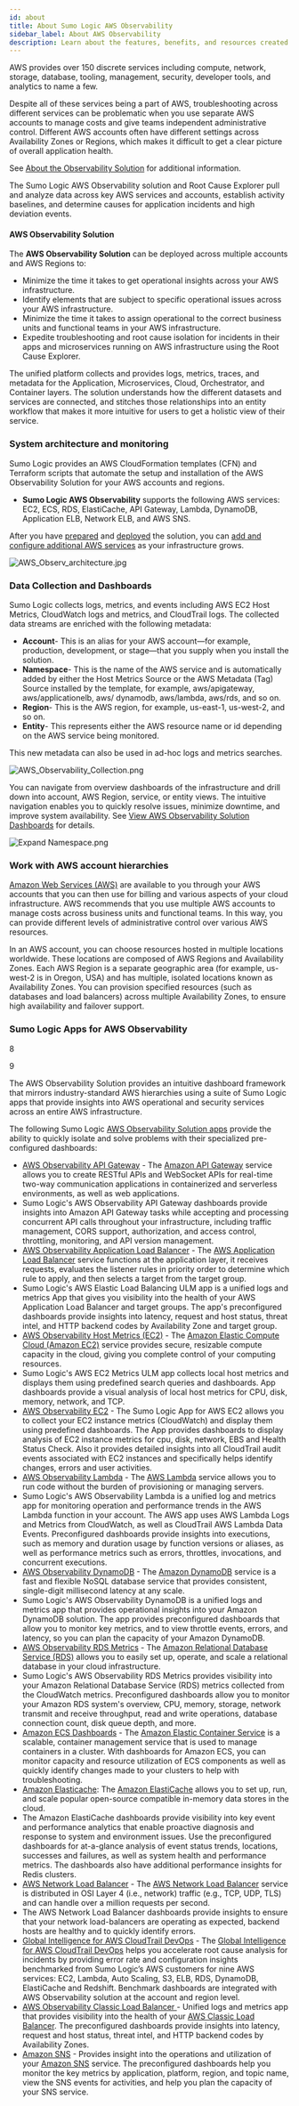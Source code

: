 ```yaml
---
id: about
title: About Sumo Logic AWS Observability
sidebar_label: About AWS Observability
description: Learn about the features, benefits, and resources created by the AWS Observability solution.
---
```


AWS provides over 150 discrete services including compute, network, storage, database, tooling, management, security, developer tools, and analytics to name a few.

Despite all of these services being a part of AWS, troubleshooting across different services can be problematic when you use separate AWS accounts to manage costs and give teams independent administrative control. Different AWS accounts often have different settings across Availability Zones or Regions, which makes it difficult to get a clear picture of overall application health.

See [About the Observability Solution](https://help.sumologic.com/Observability_Solution/01About_the_Observability_Solution) for additional information.

The Sumo Logic AWS Observability solution and Root Cause Explorer pull and analyze data across key AWS services and accounts, establish activity baselines, and determine causes for application incidents and high deviation events.


#### AWS Observability Solution  

The **AWS Observability Solution** can be deployed across multiple accounts and AWS Regions to:

* Minimize the time it takes to get operational insights across your AWS infrastructure.
* Identify elements that are subject to specific operational issues across your AWS infrastructure.
* Minimize the time it takes to assign operational to the correct business units and functional teams in your AWS infrastructure.
* Expedite troubleshooting and root cause isolation for incidents in their apps and microservices running on AWS infrastructure using the Root Cause Explorer.

The unified platform collects and provides logs, metrics, traces, and metadata for the Application, Microservices, Cloud, Orchestrator, and Container layers. The solution understands how the different datasets and services are connected, and stitches those relationships into an entity workflow that makes it more intuitive for users to get a holistic view of their service.


### System architecture and monitoring

Sumo Logic provides an AWS CloudFormation templates (CFN) and Terraform scripts that automate the setup and installation of the AWS Observability Solution for your AWS accounts and regions.

* **Sumo Logic AWS Observability** supports the following AWS services: EC2, ECS, RDS, ElastiCache, API Gateway, Lambda, DynamoDB, Application ELB, Network ELB, and AWS SNS.

After you have [prepared](https://help.sumologic.com/Observability_Solution/AWS_Observability_Solution/01_Deploy_and_Use_AWS_Observability/03_Before_You_Deploy) and [deployed](https://help.sumologic.com/Observability_Solution/AWS_Observability_Solution/01_Deploy_and_Use_AWS_Observability/05_Deploy_AWS_Observability) the solution, you can [add and configure additional AWS services](https://help.sumologic.com/Observability_Solution/AWS_Observability_Solution/03_Other_Configurations_and_Tools/Add_a_New_AWS_Service_to_the_AWS_Observability_Explore_Hierarchy) as your infrastructure grows.

![AWS_Observ_architecture.jpg](/img/observability/AWS_Observ_architecture.jpeg)


### Data Collection and Dashboards

Sumo Logic collects logs, metrics, and events including AWS EC2 Host Metrics, CloudWatch logs and metrics, and CloudTrail logs. The collected data streams are enriched with the following metadata:

* **Account**- This is an alias for your AWS account—for example, production, development, or stage—that you supply when you install the solution.
* **Namespace**- This is the name of the AWS service and is automatically added by either the Host Metrics Source or the AWS Metadata (Tag) Source installed by the template, for example, aws/apigateway, aws/applicationelb, aws/ dynamodb, aws/lambda, aws/rds, and so on.
* **Region**- This is the AWS region, for example, us-east-1, us-west-2, and so on.
* **Entity**- This represents either the AWS resource name or id depending on the AWS service being monitored.

This new metadata can also be used in ad-hoc logs and metrics searches.

![AWS_Observability_Collection.png](/img/observability/AWS_Observability_Collection.png)

You can navigate from overview dashboards of the infrastructure and drill down into account, AWS Region, service, or entity views. The intuitive navigation enables you to quickly resolve issues, minimize downtime, and improve system availability. See [View AWS Observability Solution Dashboards](https://help.sumologic.com/Observability_Solution/AWS_Observability_Solution/01_Deploy_and_Use_AWS_Observability/09_View_AWS_Observability_Solution_Dashboards) for details.


![Expand Namespace.png](/img/observability/Expand_Namespace.png)


### Work with AWS account hierarchies

[Amazon Web Services (AWS)](https://aws.amazon.com/) are available to you through your AWS accounts that you can then use for billing and various aspects of your cloud infrastructure. AWS recommends that you use multiple AWS accounts to manage costs across business units and functional teams. In this way, you can provide different levels of administrative control over various AWS resources.

In an AWS account, you can choose resources hosted in multiple locations worldwide. These locations are composed of AWS Regions and Availability Zones. Each AWS Region is a separate geographic area (for example, us-west-2 is in Oregon, USA) and has multiple, isolated locations known as Availability Zones. You can provision specified resources (such as databases and load balancers) across multiple Availability Zones, to ensure high availability and failover support.


### Sumo Logic Apps for AWS Observability
8

9


The AWS Observability Solution provides an intuitive dashboard framework that mirrors industry-standard AWS hierarchies using a suite of Sumo Logic apps that provide insights into AWS operational and security services across an entire AWS infrastructure.

The following Sumo Logic [AWS Observability Solution apps](https://help.sumologic.com/Observability_Solution/AWS_Observability_Solution/AWS_Observability_Apps) provide the ability to quickly isolate and solve problems with their specialized pre-configured dashboards:



* [AWS Observability API Gateway](https://help.sumologic.com/Observability_Solution/AWS_Observability_Solution/AWS_Observability_Apps/AWS_API_Gateway) - The [Amazon API Gateway](https://aws.amazon.com/api-gateway/) service allows you to create RESTful APIs and WebSocket APIs for real-time two-way communication applications in containerized and serverless environments, as well as web applications.
* Sumo Logic's AWS Observability API Gateway dashboards provide insights into Amazon API Gateway tasks while accepting and processing concurrent API calls throughout your infrastructure, including traffic management, CORS support, authorization, and access control, throttling, monitoring, and API version management.
* [AWS Observability Application Load Balancer](https://help.sumologic.com/Observability_Solution/AWS_Observability_Solution/AWS_Observability_Apps/AWS_Application_Load_Balancer) - The [AWS Application Load Balancer](https://aws.amazon.com/elasticloadbalancing/) service functions at the application layer, it receives requests, evaluates the listener rules in priority order to determine which rule to apply, and then selects a target from the target group.
* Sumo Logic's AWS Elastic Load Balancing ULM app is a unified logs and metrics App that gives you visibility into the health of your AWS Application Load Balancer and target groups. The app's preconfigured dashboards provide insights into latency, request and host status, threat intel, and HTTP backend codes by Availability Zone and target group.
* [AWS Observability Host Metrics (EC2)](https://help.sumologic.com/Observability_Solution/AWS_Observability_Solution/AWS_Observability_Apps/AWS_EC2_Metrics) - The [Amazon Elastic Compute Cloud (Amazon EC2)](https://aws.amazon.com/ec2/) service provides secure, resizable compute capacity in the cloud, giving you complete control of your computing resources.
* Sumo Logic's AWS EC2 Metrics ULM app collects local host metrics and displays them using predefined search queries and dashboards. App dashboards provide a visual analysis of local host metrics for CPU, disk, memory, network, and TCP.
* [AWS Observability EC2](https://help.sumologic.com/Observability_Solution/AWS_Observability_Solution/AWS_Observability_Apps/AWS_EC2) - The Sumo Logic App for AWS EC2 allows you to collect your EC2 instance metrics (CloudWatch) and display them using predefined dashboards. The App provides dashboards to display analysis of EC2 instance metrics for cpu, disk, network, EBS and Health Status Check. Also it provides detailed insights into all CloudTrail audit events associated with EC2 instances and specifically helps identify changes, errors and user activities.
* [AWS Observability Lambda](https://help.sumologic.com/07Sumo-Logic-Apps/01Amazon_and_AWS/AWS_Lambda) - The [AWS Lambda](https://aws.amazon.com/lambda/) service allows you to run code without the burden of provisioning or managing servers.
* Sumo Logic's AWS Observability Lambda is a unified log and metrics app for monitoring operation and performance trends in the AWS Lambda function in your account. The AWS app uses AWS Lambda Logs and Metrics from CloudWatch, as well as CloudTrail AWS Lambda Data Events. Preconfigured dashboards provide insights into executions, such as memory and duration usage by function versions or aliases, as well as performance metrics such as errors, throttles, invocations, and concurrent executions.
* [AWS Observability DynamoDB](https://help.sumologic.com/Observability_Solution/AWS_Observability_Solution/AWS_Observability_Apps/AWS_DynamoDB) - The [Amazon DynamoDB](https://aws.amazon.com/dynamodb/) service is a fast and flexible NoSQL database service that provides consistent, single-digit millisecond latency at any scale.
* Sumo Logic's AWS Observability DynamoDB is a unified logs and metrics app that provides operational insights into your Amazon DynamoDB solution. The app provides preconfigured dashboards that allow you to monitor key metrics, and to view throttle events, errors, and latency, so you can plan the capacity of your Amazon DynamoDB.
* [AWS Observability RDS Metrics](https://help.sumologic.com/Observability_Solution/AWS_Observability_Solution/AWS_Observability_Apps/AWS_RDS_Metrics) - The [Amazon Relational Database Service (RDS)](https://aws.amazon.com/rds/) allows you to easily set up, operate, and scale a relational database in your cloud infrastructure.
* Sumo Logic's AWS Observability RDS Metrics provides visibility into your Amazon Relational Database Service (RDS) metrics collected from the CloudWatch metrics. Preconfigured dashboards allow you to monitor your Amazon RDS system's overview, CPU, memory, storage, network transmit and receive throughput, read and write operations, database connection count, disk queue depth, and more.
* [Amazon ECS Dashboards](https://help.sumologic.com/Observability_Solution/AWS_Observability_Solution/AWS_Observability_Apps/Amazon_ECS/Amazon_ECS_Dashboards) - The [Amazon Elastic Container Service](https://aws.amazon.com/ecs/?whats-new-cards.sort-by=item.additionalFields.postDateTime&whats-new-cards.sort-order=desc&ecs-blogs.sort-by=item.additionalFields.createdDate&ecs-blogs.sort-order=desc) is a scalable, container management service that is used to manage containers in a cluster. With dashboards for Amazon ECS, you can monitor capacity and resource utilization of ECS components as well as quickly identify changes made to your clusters to help with troubleshooting.
* [Amazon Elasticache](https://help.sumologic.com/Observability_Solution/AWS_Observability_Solution/AWS_Observability_Apps/Amazon_ElastiCache/Amazon_ElastiCache_Dashboards): The [Amazon ElastiCache](https://aws.amazon.com/elasticache/) allows you to set up, run, and scale popular open-source compatible in-memory data stores in the cloud.
* The Amazon ElastiCache dashboards provide visibility into key event and performance analytics that enable proactive diagnosis and response to system and environment issues. Use the preconfigured dashboards for at-a-glance analysis of event status trends, locations, successes and failures, as well as system health and performance metrics. The dashboards also have additional performance insights for Redis clusters.
* [AWS Network Load Balancer](https://help.sumologic.com/Observability_Solution/AWS_Observability_Solution/AWS_Observability_Apps/AWS_Network_Load_Balancer/AWS_Network_Load_Balancer_Dashboards) - The [AWS Network Load Balancer](https://aws.amazon.com/elasticloadbalancing/network-load-balancer/) service is distributed in OSI Layer 4 (i.e., network) traffic (e.g., TCP, UDP, TLS) and can handle over a million requests per second.
* The AWS Network Load Balancer dashboards provide insights to ensure that your network load-balancers are operating as expected, backend hosts are healthy and to quickly identify errors.
* [Global Intelligence for AWS CloudTrail DevOps](https://help.sumologic.com/07Sumo-Logic-Apps/01Amazon_and_AWS/Global_Intelligence_for_AWS_CloudTrail_DevOps) - The [Global Intelligence for AWS CloudTrail DevOps](https://help.sumologic.com/07Sumo-Logic-Apps/01Amazon_and_AWS/Global_Intelligence_for_AWS_CloudTrail_DevOps) helps you accelerate root cause analysis for incidents by providing error rate and configuration insights benchmarked from Sumo Logic’s AWS customers for nine AWS services: EC2, Lambda, Auto Scaling, S3, ELB, RDS, DynamoDB, ElastiCache and Redshift. Benchmark dashboards are integrated with AWS Observability solution at the account and region level.
* [AWS Observability Classic Load Balancer ](https://help.sumologic.com/Observability_Solution/AWS_Observability_Solution/AWS_Observability_Apps/AWS_Classic_Load_Balancer)- Unified logs and metrics app that provides visibility into the health of your [AWS Classic Load Balancer](https://aws.amazon.com/elasticloadbalancing/classic-load-balancer/). The preconfigured dashboards provide insights into latency, request and host status, threat intel, and HTTP backend codes by Availability Zones.
* [Amazon SNS](https://help.sumologic.com/Observability_Solution/AWS_Observability_Solution/AWS_Observability_Apps/Amazon_SNS) - Provides insight into the operations and utilization of your [Amazon SNS](https://aws.amazon.com/sns) service. The preconfigured dashboards help you monitor the key metrics by application, platform, region, and topic name, view the SNS events for activities, and help you plan the capacity of your SNS service.
